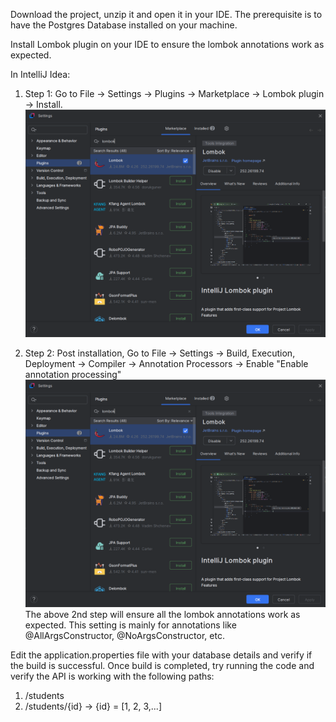 Download the project, unzip it and open it in your IDE.
The prerequisite is to have the Postgres Database installed on your machine.

Install Lombok plugin on your IDE to ensure the lombok annotations work as expected.

In IntelliJ Idea:
1. Step 1: Go to File -> Settings -> Plugins -> Marketplace -> Lombok plugin -> Install.
![IntelliJ_Plugin_Lombok.png](src/main/resources/static/IntelliJ_Plugin_Lombok.png)

2. Step 2: Post installation, Go to File -> Settings -> Build, Execution, Deployment -> Compiler -> Annotation Processors -> Enable "Enable annotation processing"
![IntelliJ_Plugin_Lombok.png](src/main/resources/static/IntelliJ_Plugin_Lombok.png)
The above 2nd step will ensure all the lombok annotations work as expected. This setting is mainly for annotations like @AllArgsConstructor, @NoArgsConstructor, etc.

Edit the application.properties file with your database details and verify if the build is successful.
Once build is completed, try running the code and verify the API is working with the following paths:
1. /students
2. /students/{id}  -> {id} = [1, 2, 3,...]

